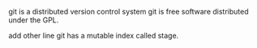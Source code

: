 git is a distributed version control system
git is free software distributed under the GPL.


add other line
git has a mutable index called stage.
